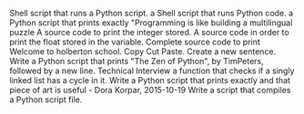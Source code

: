 Shell script that runs a Python script.
a Shell script that runs Python code.
a Python script that prints exactly "Programming is like building a multilingual puzzle
A source code to print the integer stored.
A source code in order to print the float stored in the variable.
Complete source code to print Welcome to holberton school.
Copy Cut Paste.
Create a new sentence.
Write a Python script that prints "The Zen of Python", by TimPeters, followed by a new line.
Technical Interview a function that checks if a singly linked list has a cycle in it.
Write a Python script that prints exactly and that piece of art is useful - Dora Korpar, 2015-10-19
Write a script that compiles a Python script file.
